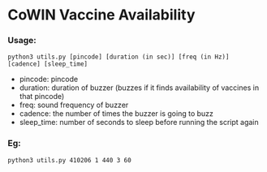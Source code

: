 # CoWIN Vaccine Availability

### Usage:

```
python3 utils.py [pincode] [duration (in sec)] [freq (in Hz)] [cadence] [sleep_time]
```

- pincode: pincode
- duration: duration of buzzer (buzzes if it finds availability of vaccines in that pincode)
- freq: sound frequency of buzzer
- cadence: the number of times the buzzer is going to buzz
- sleep_time: number of seconds to sleep before running the script again


### Eg:
```
python3 utils.py 410206 1 440 3 60
```